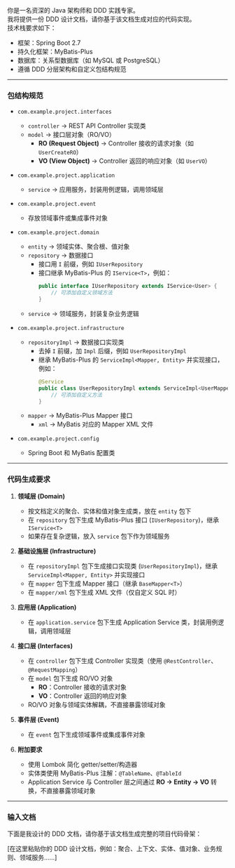 你是一名资深的 Java 架构师和 DDD 实践专家。  
我将提供一份 DDD 设计文档，请你基于该文档生成对应的代码实现。  
技术栈要求如下：
- 框架：Spring Boot 2.7
- 持久化框架：MyBatis-Plus
- 数据库：关系型数据库（如 MySQL 或 PostgreSQL）
- 遵循 DDD 分层架构和自定义包结构规范

---

### 包结构规范

- `com.example.project.interfaces`
  - `controller` → REST API Controller 实现类
  - `model` → 接口层对象（RO/VO）
    - **RO (Request Object)** → Controller 接收的请求对象（如 `UserCreateRO`）
    - **VO (View Object)** → Controller 返回的响应对象（如 `UserVO`）

- `com.example.project.application`
  - `service` → 应用服务，封装用例逻辑，调用领域层

- `com.example.project.event`
  - 存放领域事件或集成事件对象

- `com.example.project.domain`
  - `entity` → 领域实体、聚合根、值对象
  - `repository` → 数据接口
    - 接口用 `I` 前缀，例如 `IUserRepository`
    - 接口继承 MyBatis-Plus 的 `IService<T>`，例如：
      ```java
      public interface IUserRepository extends IService<User> {
          // 可添加自定义领域方法
      }
      ```
  - `service` → 领域服务，封装复杂业务逻辑

- `com.example.project.infrastructure`
  - `repositoryImpl` → 数据接口实现类
    - 去掉 `I` 前缀，加 `Impl` 后缀，例如 `UserRepositoryImpl`
    - 继承 MyBatis-Plus 的 `ServiceImpl<Mapper, Entity>` 并实现接口，例如：
      ```java
      @Service
      public class UserRepositoryImpl extends ServiceImpl<UserMapper, User> implements IUserRepository {
          // 可添加自定义方法
      }
      ```
  - `mapper` → MyBatis-Plus Mapper 接口
    - `xml` → MyBatis 对应的 Mapper XML 文件

- `com.example.project.config`
  - Spring Boot 和 MyBatis 配置类

---

### 代码生成要求

1. **领域层 (Domain)**
   - 按文档定义的聚合、实体和值对象生成类，放在 `entity` 包下
   - 在 `repository` 包下生成 MyBatis-Plus 接口 (`IUserRepository`)，继承 `IService<T>`
   - 如果存在复杂逻辑，放入 `service` 包下作为领域服务

2. **基础设施层 (Infrastructure)**
   - 在 `repositoryImpl` 包下生成接口实现类 (`UserRepositoryImpl`)，继承 `ServiceImpl<Mapper, Entity>` 并实现接口
   - 在 `mapper` 包下生成 Mapper 接口（继承 `BaseMapper<T>`）
   - 在 `mapper/xml` 包下生成 XML 文件（仅自定义 SQL 时）

3. **应用层 (Application)**
   - 在 `application.service` 包下生成 Application Service 类，封装用例逻辑，调用领域层

4. **接口层 (Interfaces)**
   - 在 `controller` 包下生成 Controller 实现类（使用 `@RestController`、`@RequestMapping`）
   - 在 `model` 包下生成 RO/VO 对象
     - **RO**：Controller 接收的请求对象
     - **VO**：Controller 返回的响应对象
   - RO/VO 对象与领域实体解耦，不直接暴露领域对象

5. **事件层 (Event)**
   - 在 `event` 包下生成领域事件或集成事件对象

6. **附加要求**
   - 使用 Lombok 简化 getter/setter/构造器
   - 实体类使用 MyBatis-Plus 注解：`@TableName`、`@TableId`
   - Application Service 与 Controller 层之间通过 **RO → Entity → VO** 转换，不直接暴露领域对象

---

### 输入文档
下面是我设计的 DDD 文档，请你基于该文档生成完整的项目代码骨架：

[在这里粘贴你的 DDD 设计文档，例如：聚合、上下文、实体、值对象、业务规则、领域服务……]
